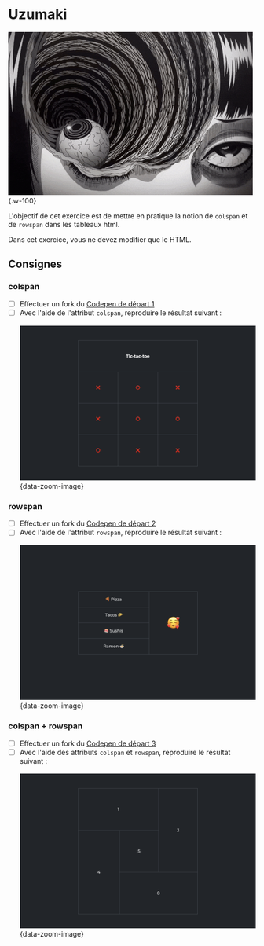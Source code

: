 # Uzumaki

![](uzumaki.gif){.w-100}

L'objectif de cet exercice est de mettre en pratique la notion de `colspan` et de `rowspan` dans les tableaux html.

Dans cet exercice, vous ne devez modifier que le HTML.

## Consignes

### colspan

- [ ] Effectuer un fork du [Codepen de départ 1](https://codepen.io/tim-momo/pen/GgoRErp?editors=1000)
- [ ] Avec l'aide de l'attribut `colspan`, reproduire le résultat suivant :<br><br>
  ![](./tic-tac-toe.png){data-zoom-image}

### rowspan

- [ ] Effectuer un fork du [Codepen de départ 2](https://codepen.io/tim-momo/pen/yyeLXOz?editors=1000)
- [ ] Avec l'aide de l'attribut `rowspan`, reproduire le résultat suivant :<br><br>
  ![](./miam.png){data-zoom-image}

### colspan + rowspan

- [ ] Effectuer un fork du [Codepen de départ 3](https://codepen.io/tim-momo/pen/ByjBPqw?editors=1000)
- [ ] Avec l'aide des attributs `colspan` et  `rowspan`, reproduire le résultat suivant :<br><br>
  ![](./madness.png){data-zoom-image}

